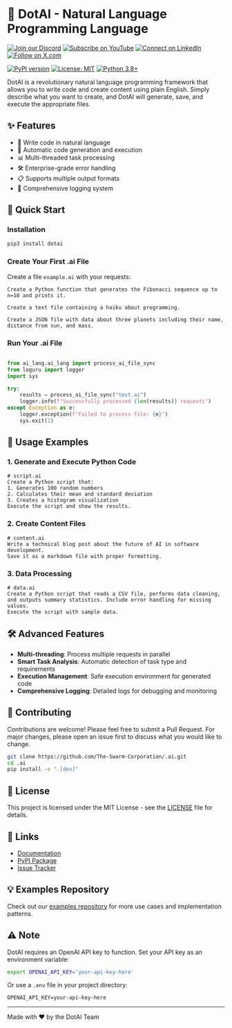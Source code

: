 
# 🤖 DotAI - Natural Language Programming Language

[![Join our Discord](https://img.shields.io/badge/Discord-Join%20our%20server-5865F2?style=for-the-badge&logo=discord&logoColor=white)](https://discord.gg/agora-999382051935506503) [![Subscribe on YouTube](https://img.shields.io/badge/YouTube-Subscribe-red?style=for-the-badge&logo=youtube&logoColor=white)](https://www.youtube.com/@kyegomez3242) [![Connect on LinkedIn](https://img.shields.io/badge/LinkedIn-Connect-blue?style=for-the-badge&logo=linkedin&logoColor=white)](https://www.linkedin.com/in/kye-g-38759a207/) [![Follow on X.com](https://img.shields.io/badge/X.com-Follow-1DA1F2?style=for-the-badge&logo=x&logoColor=white)](https://x.com/kyegomezb)




[![PyPI version](https://badge.fury.io/py/dotai.svg)](https://badge.fury.io/py/dotai)
[![License: MIT](https://img.shields.io/badge/License-MIT-yellow.svg)](https://opensource.org/licenses/MIT)
[![Python 3.8+](https://img.shields.io/badge/python-3.8+-blue.svg)](https://www.python.org/downloads/)

DotAI is a revolutionary natural language programming framework that allows you to write code and create content using plain English. Simply describe what you want to create, and DotAI will generate, save, and execute the appropriate files.

## ✨ Features

- 📝 Write code in natural language
- 🔄 Automatic code generation and execution
- 📊 Multi-threaded task processing
- 🛠 Enterprise-grade error handling
- 📋 Supports multiple output formats
- 📜 Comprehensive logging system

## 🚀 Quick Start

### Installation

```bash
pip3 install dotai
```

### Create Your First .ai File

Create a file `example.ai` with your requests:

```plaintext
Create a Python function that generates the Fibonacci sequence up to n=10 and prints it.

Create a text file containing a haiku about programming.

Create a JSON file with data about three planets including their name, distance from sun, and mass.
```

### Run Your .ai File

```python

from ai_lang.ai_lang import process_ai_file_sync
from loguru import logger
import sys

try:
    results = process_ai_file_sync("test.ai")
    logger.info(f"Successfully processed {len(results)} requests")
except Exception as e:
    logger.exception(f"Failed to process file: {e}")
    sys.exit(1)


```

## 📖 Usage Examples

### 1. Generate and Execute Python Code

```plaintext
# script.ai
Create a Python script that:
1. Generates 100 random numbers
2. Calculates their mean and standard deviation
3. Creates a histogram visualization
Execute the script and show the results.
```

### 2. Create Content Files

```plaintext
# content.ai
Write a technical blog post about the future of AI in software development.
Save it as a markdown file with proper formatting.
```

### 3. Data Processing

```plaintext
# data.ai
Create a Python script that reads a CSV file, performs data cleaning,
and outputs summary statistics. Include error handling for missing values.
Execute the script with sample data.
```

## 🛠 Advanced Features

- **Multi-threading**: Process multiple requests in parallel
- **Smart Task Analysis**: Automatic detection of task type and requirements
- **Execution Management**: Safe execution environment for generated code
- **Comprehensive Logging**: Detailed logs for debugging and monitoring

## 🤝 Contributing

Contributions are welcome! Please feel free to submit a Pull Request. For major changes, please open an issue first to discuss what you would like to change.

```bash
git clone https://github.com/The-Swarm-Corporation/.ai.git
cd .ai
pip install -e ".[dev]"
```

## 📝 License

This project is licensed under the MIT License - see the [LICENSE](LICENSE) file for details.

## 🔗 Links

- [Documentation](https://dotai.readthedocs.io/)
- [PyPI Package](https://pypi.org/project/dotai/)
- [Issue Tracker](https://github.com/yourusername/dotai/issues)

## 💡 Examples Repository

Check out our [examples repository](https://github.com/The-Swarm-Corporation/.ai) for more use cases and implementation patterns.

## ⚠️ Note

DotAI requires an OpenAI API key to function. Set your API key as an environment variable:

```bash
export OPENAI_API_KEY='your-api-key-here'
```

Or use a `.env` file in your project directory:

```plaintext
OPENAI_API_KEY=your-api-key-here
```

---
Made with ❤️ by the DotAI Team